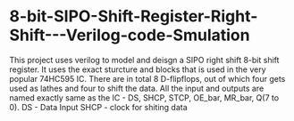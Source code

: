 # 8-bit-SIPO-Shift-Register-Right-Shift---Verilog-code-Smulation
This project uses verilog to model and deisgn a SIPO right shift 8-bit shift register. It uses the exact sturcture and blocks that is used in the very popular 74HC595 IC. There are in total 8 D-flipflops, out of which four gets used as lathes and four to shift the data. All the input and outputs are named exactly same as the IC - DS, SHCP, STCP, OE_bar, MR_bar, Q(7 to 0). 
DS - Data Input
SHCP - clock for shiting data
